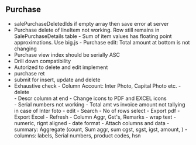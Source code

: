 ## Purchase
- salePurchaseDeletedIds if empty array then save error at server
- Purchase delete of lineItem not working. Row still remains in SalePurchaseDetails table
																									- Sum of item values has floating point approximations. Use big.js
																									- Purchase edit: Total amount at bottom is not changing
- Purchase view index should be serially ASC
- Drill down compatibility
- Autorized to delete and edit implement
- purchase ret
- submit for insert, update and delete
- Exhaustive check
																									- Column Account: Inter Photo, Capital Photo etc.
																									- delete				
																									- Descr column at end
																									- Change icons to PDF and EXCEL icons				
																									- Serial numbers not working
																									- Total amt vs invoice amount not tallying in case of Inter foto
																									- edit
																									- Search
																									- No of rows select
																									- Export pdf
																									- Export Excel
																									- Refresh
																									- Column Aggr, Gst's, Remarks
																									- wrap text
																									- numeric, rignt aligned
																									- date format
																									- Attach columns and data
																									- summary: Aggregate (count, Sum aggr, sum cgst, sgst, igst, amount, )
																									- columns: labels, Serial numbers, product codes, hsn